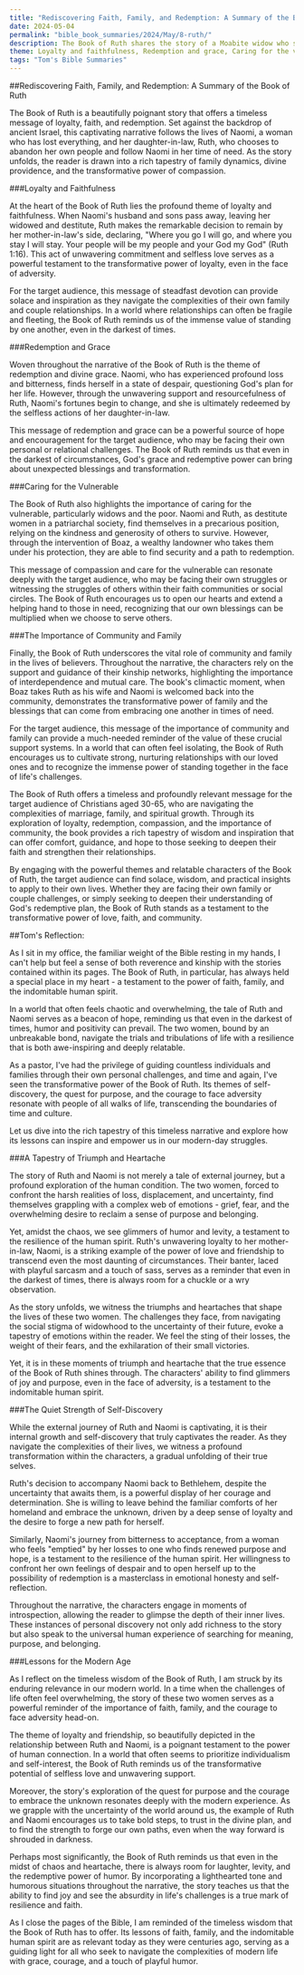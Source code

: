 ```yaml
---
title: "Rediscovering Faith, Family, and Redemption: A Summary of the Book of Ruth - Tom's Summaries 3"
date: 2024-05-04
permalink: "bible_book_summaries/2024/May/8-ruth/"
description: The Book of Ruth shares the story of a Moabite widow who shows loyalty to her mother-in-law Naomi and marries Boaz, becoming an ancestor of David and Jesus.
theme: Loyalty and faithfulness, Redemption and grace, Caring for the vulnerable, The importance of community and family
tags: "Tom's Bible Summaries"
---
```


##Rediscovering Faith, Family, and Redemption: A Summary of the Book of Ruth

The Book of Ruth is a beautifully poignant story that offers a timeless message of loyalty, faith, and redemption. Set against the backdrop of ancient Israel, this captivating narrative follows the lives of Naomi, a woman who has lost everything, and her daughter-in-law, Ruth, who chooses to abandon her own people and follow Naomi in her time of need. As the story unfolds, the reader is drawn into a rich tapestry of family dynamics, divine providence, and the transformative power of compassion.

###Loyalty and Faithfulness

At the heart of the Book of Ruth lies the profound theme of loyalty and faithfulness. When Naomi's husband and sons pass away, leaving her widowed and destitute, Ruth makes the remarkable decision to remain by her mother-in-law's side, declaring, "Where you go I will go, and where you stay I will stay. Your people will be my people and your God my God" (Ruth 1:16). This act of unwavering commitment and selfless love serves as a powerful testament to the transformative power of loyalty, even in the face of adversity.

For the target audience, this message of steadfast devotion can provide solace and inspiration as they navigate the complexities of their own family and couple relationships. In a world where relationships can often be fragile and fleeting, the Book of Ruth reminds us of the immense value of standing by one another, even in the darkest of times.

###Redemption and Grace

Woven throughout the narrative of the Book of Ruth is the theme of redemption and divine grace. Naomi, who has experienced profound loss and bitterness, finds herself in a state of despair, questioning God's plan for her life. However, through the unwavering support and resourcefulness of Ruth, Naomi's fortunes begin to change, and she is ultimately redeemed by the selfless actions of her daughter-in-law.

This message of redemption and grace can be a powerful source of hope and encouragement for the target audience, who may be facing their own personal or relational challenges. The Book of Ruth reminds us that even in the darkest of circumstances, God's grace and redemptive power can bring about unexpected blessings and transformation.

###Caring for the Vulnerable

The Book of Ruth also highlights the importance of caring for the vulnerable, particularly widows and the poor. Naomi and Ruth, as destitute women in a patriarchal society, find themselves in a precarious position, relying on the kindness and generosity of others to survive. However, through the intervention of Boaz, a wealthy landowner who takes them under his protection, they are able to find security and a path to redemption.

This message of compassion and care for the vulnerable can resonate deeply with the target audience, who may be facing their own struggles or witnessing the struggles of others within their faith communities or social circles. The Book of Ruth encourages us to open our hearts and extend a helping hand to those in need, recognizing that our own blessings can be multiplied when we choose to serve others.

###The Importance of Community and Family

Finally, the Book of Ruth underscores the vital role of community and family in the lives of believers. Throughout the narrative, the characters rely on the support and guidance of their kinship networks, highlighting the importance of interdependence and mutual care. The book's climactic moment, when Boaz takes Ruth as his wife and Naomi is welcomed back into the community, demonstrates the transformative power of family and the blessings that can come from embracing one another in times of need.

For the target audience, this message of the importance of community and family can provide a much-needed reminder of the value of these crucial support systems. In a world that can often feel isolating, the Book of Ruth encourages us to cultivate strong, nurturing relationships with our loved ones and to recognize the immense power of standing together in the face of life's challenges.

The Book of Ruth offers a timeless and profoundly relevant message for the target audience of Christians aged 30-65, who are navigating the complexities of marriage, family, and spiritual growth. Through its exploration of loyalty, redemption, compassion, and the importance of community, the book provides a rich tapestry of wisdom and inspiration that can offer comfort, guidance, and hope to those seeking to deepen their faith and strengthen their relationships.

By engaging with the powerful themes and relatable characters of the Book of Ruth, the target audience can find solace, wisdom, and practical insights to apply to their own lives. Whether they are facing their own family or couple challenges, or simply seeking to deepen their understanding of God's redemptive plan, the Book of Ruth stands as a testament to the transformative power of love, faith, and community.

##Tom's Reflection: 


As I sit in my office, the familiar weight of the Bible resting in my hands, I can't help but feel a sense of both reverence and kinship with the stories contained within its pages. The Book of Ruth, in particular, has always held a special place in my heart - a testament to the power of faith, family, and the indomitable human spirit.

In a world that often feels chaotic and overwhelming, the tale of Ruth and Naomi serves as a beacon of hope, reminding us that even in the darkest of times, humor and positivity can prevail. The two women, bound by an unbreakable bond, navigate the trials and tribulations of life with a resilience that is both awe-inspiring and deeply relatable.

As a pastor, I've had the privilege of guiding countless individuals and families through their own personal challenges, and time and again, I've seen the transformative power of the Book of Ruth. Its themes of self-discovery, the quest for purpose, and the courage to face adversity resonate with people of all walks of life, transcending the boundaries of time and culture.

Let us dive into the rich tapestry of this timeless narrative and explore how its lessons can inspire and empower us in our modern-day struggles.

###A Tapestry of Triumph and Heartache

The story of Ruth and Naomi is not merely a tale of external journey, but a profound exploration of the human condition. The two women, forced to confront the harsh realities of loss, displacement, and uncertainty, find themselves grappling with a complex web of emotions - grief, fear, and the overwhelming desire to reclaim a sense of purpose and belonging.

Yet, amidst the chaos, we see glimmers of humor and levity, a testament to the resilience of the human spirit. Ruth's unwavering loyalty to her mother-in-law, Naomi, is a striking example of the power of love and friendship to transcend even the most daunting of circumstances. Their banter, laced with playful sarcasm and a touch of sass, serves as a reminder that even in the darkest of times, there is always room for a chuckle or a wry observation.

As the story unfolds, we witness the triumphs and heartaches that shape the lives of these two women. The challenges they face, from navigating the social stigma of widowhood to the uncertainty of their future, evoke a tapestry of emotions within the reader. We feel the sting of their losses, the weight of their fears, and the exhilaration of their small victories.

Yet, it is in these moments of triumph and heartache that the true essence of the Book of Ruth shines through. The characters' ability to find glimmers of joy and purpose, even in the face of adversity, is a testament to the indomitable human spirit.

###The Quiet Strength of Self-Discovery

While the external journey of Ruth and Naomi is captivating, it is their internal growth and self-discovery that truly captivates the reader. As they navigate the complexities of their lives, we witness a profound transformation within the characters, a gradual unfolding of their true selves.

Ruth's decision to accompany Naomi back to Bethlehem, despite the uncertainty that awaits them, is a powerful display of her courage and determination. She is willing to leave behind the familiar comforts of her homeland and embrace the unknown, driven by a deep sense of loyalty and the desire to forge a new path for herself.

Similarly, Naomi's journey from bitterness to acceptance, from a woman who feels "emptied" by her losses to one who finds renewed purpose and hope, is a testament to the resilience of the human spirit. Her willingness to confront her own feelings of despair and to open herself up to the possibility of redemption is a masterclass in emotional honesty and self-reflection.

Throughout the narrative, the characters engage in moments of introspection, allowing the reader to glimpse the depth of their inner lives. These instances of personal discovery not only add richness to the story but also speak to the universal human experience of searching for meaning, purpose, and belonging.

###Lessons for the Modern Age

As I reflect on the timeless wisdom of the Book of Ruth, I am struck by its enduring relevance in our modern world. In a time when the challenges of life often feel overwhelming, the story of these two women serves as a powerful reminder of the importance of faith, family, and the courage to face adversity head-on.

The theme of loyalty and friendship, so beautifully depicted in the relationship between Ruth and Naomi, is a poignant testament to the power of human connection. In a world that often seems to prioritize individualism and self-interest, the Book of Ruth reminds us of the transformative potential of selfless love and unwavering support.

Moreover, the story's exploration of the quest for purpose and the courage to embrace the unknown resonates deeply with the modern experience. As we grapple with the uncertainty of the world around us, the example of Ruth and Naomi encourages us to take bold steps, to trust in the divine plan, and to find the strength to forge our own paths, even when the way forward is shrouded in darkness.

Perhaps most significantly, the Book of Ruth reminds us that even in the midst of chaos and heartache, there is always room for laughter, levity, and the redemptive power of humor. By incorporating a lighthearted tone and humorous situations throughout the narrative, the story teaches us that the ability to find joy and see the absurdity in life's challenges is a true mark of resilience and faith.

As I close the pages of the Bible, I am reminded of the timeless wisdom that the Book of Ruth has to offer. Its lessons of faith, family, and the indomitable human spirit are as relevant today as they were centuries ago, serving as a guiding light for all who seek to navigate the complexities of modern life with grace, courage, and a touch of playful humor.


